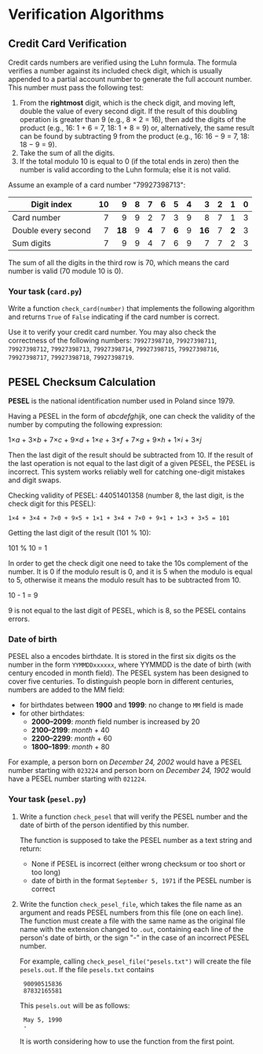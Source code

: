# Verification Algorithms

## Credit Card Verification

Credit cards numbers are verified using the Luhn formula. The formula verifies a number against its included check digit, which is usually appended to a partial account number to generate the full account number. This number must pass the following test:

1. From the **rightmost** digit, which is the check digit, and moving left, double the value of every second digit. If the result of this doubling operation is greater than 9 (e.g., 8 × 2 = 16), then add the digits of the product (e.g., 16: 1 + 6 = 7, 18: 1 + 8 = 9) or, alternatively, the same result can be found by subtracting 9 from the product (e.g., 16: 16 − 9 = 7, 18: 18 − 9 = 9).
2. Take the sum of all the digits.
3. If the total modulo 10 is equal to 0 (if the total ends in zero) then the number is valid according to the Luhn formula; else it is not valid.

Assume an example of a card number "79927398713":

| Digit index         |  10 |      9 |   8 |     7 |   6 |     5 |   4 |      3 |   2 |     1 |   0 |
|---------------------|----:|-------:|----:|------:|----:|------:|----:|-------:|----:|------:|----:|
| Card number         |   7 |    9   |   9 |   2   |   7 |   3   |   9 |    8   |   7 |   1   |   3 |
| Double every second |   7 | **18** |   9 | **4** |   7 | **6** |   9 | **16** |   7 | **2** |   3 |
| Sum digits          |   7 |    9   |   9 |   4   |   7 |   6   |   9 |    7   |   7 |   2   |   3 |

The sum of all the digits in the third row is 70, which means the card number is valid (70 module 10 is 0).

### Your task (`card.py`)

Write a function `check_card(number)` that implements the following algorithm and returns `True` of `False` indicating if the card number is correct.

Use it to verify your credit card number. You may also check the correctness of the following numbers: `79927398710`, `79927398711`, `79927398712`, `79927398713`, `79927398714`, `79927398715`, `79927398716`, `79927398717`, `79927398718`, `79927398719`.


## PESEL Checksum Calculation

**PESEL** is the national identification number used in Poland since 1979.

Having a PESEL in the form of *abcdefghijk*, one can check the validity of the number by computing the following expression:

1×*a* + 3×*b* + 7×*c* + 9×*d* + 1×*e* + 3×*f* + 7×*g* + 9×*h* + 1×*i* + 3×*j*

Then the last digit of the result should be subtracted from 10. If the result of the last operation is not equal to the last digit of a given PESEL, the PESEL is incorrect. This system works reliably well for catching one-digit mistakes and digit swaps.

Checking validity of PESEL: 44051401358 (number 8, the last digit, is the check digit for this PESEL):

    1×4 + 3×4 + 7×0 + 9×5 + 1×1 + 3×4 + 7×0 + 9×1 + 1×3 + 3×5 = 101

Getting the last digit of the result (101 % 10):

101 % 10 = 1

In order to get the check digit one need to take the 10s complement of the number. It is 0 if the modulo result is 0, and it is 5 when the modulo is equal to 5, otherwise it means the modulo result has to be subtracted from 10.

10 - 1 = 9

9 is not equal to the last digit of PESEL, which is 8, so the PESEL contains errors.

### Date of birth

PESEL also a encodes birthdate. It is stored in the first six digits os the number in the form  `YYMMDDxxxxxx`, where YYMMDD is the date of birth (with century encoded in month field). The PESEL system has been designed to cover five centuries. To distinguish people born in different centuries, numbers are added to the MM field:

- for birthdates between **1900** and **1999**: no change to `MM` field is made
- for other birthdates:
  - **2000–2099**: *month* field number is increased by 20
  - **2100–2199**: *month* + 40
  - **2200–2299**: *month* + 60
  - **1800–1899**: *month* + 80

For example, a person born on *December 24, 2002* would have a PESEL number starting with `023224` and person born on *December 24, 1902* would have a PESEL number starting with `021224`.

### Your task (`pesel.py`)

1. Write a function `check_pesel` that will verify the PESEL number and the date of birth of the person identified by this number.

   The function is supposed to take the PESEL number as a text string and return:

   - None if PESEL is incorrect (either wrong checksum or too short or too long)
   - date of birth in the format `September 5, 1971` if the PESEL number is correct

2. Write the function `check_pesel_file`, which takes the file name as an argument and reads PESEL numbers from this file
   (one on each line). The function must create a file with the same name as the original file name
   with the extension changed to `.out`, containing each line of the person's date of birth, or the sign "-"
   in the case of an incorrect PESEL number.

   For example, calling `check_pesel_file("pesels.txt")` will create the file `pesels.out`. If the file `pesels.txt` contains

        90090515836
        87832165581

   This `pesels.out` will be as follows:

        May 5, 1990
        -

   It is worth considering how to use the function from the first point.